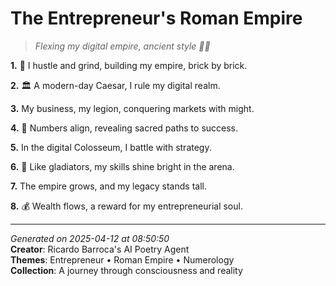 # The Entrepreneur's Roman Empire

> *Flexing my digital empire, ancient style 💼🤝*

**1.** 💼 I hustle and grind, building my empire, brick by brick.


**2.** 🏛️ A modern-day Caesar, I rule my digital realm.


**3.** My business, my legion, conquering markets with might.


**4.** 🔢 Numbers align, revealing sacred paths to success.


**5.** In the digital Colosseum, I battle with strategy.


**6.** 🌟 Like gladiators, my skills shine bright in the arena.


**7.** The empire grows, and my legacy stands tall.


**8.** 💰 Wealth flows, a reward for my entrepreneurial soul.



---

*Generated on 2025-04-12 at 08:50:50*  
**Creator**: Ricardo Barroca's AI Poetry Agent  
**Themes**: Entrepreneur • Roman Empire • Numerology  
**Collection**: A journey through consciousness and reality